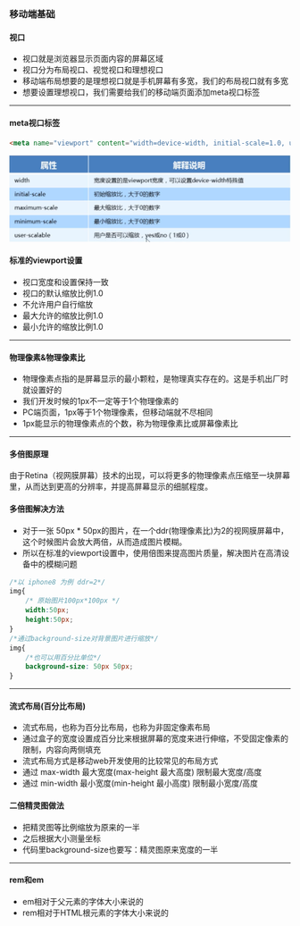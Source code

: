 ### 移动端基础

#### 视口
* 视口就是浏览器显示页面内容的屏幕区域
* 视口分为布局视口、视觉视口和理想视口
* 移动端布局想要的是理想视口就是手机屏幕有多宽，我们的布局视口就有多宽
* 想要设置理想视口，我们需要给我们的移动端页面添加meta视口标签
<hr>

#### meta视口标签
```html
<meta name="viewport" content="width=device-width, initial-scale=1.0, user-scalable=no,maximum-scale=1.0,minimum-scale=1.0">
```
![1](image/meta.png)

#### 标准的viewport设置
* 视口宽度和设置保持一致
* 视口的默认缩放比例1.0 
* 不允许用户自行缩放
* 最大允许的缩放比例1.0
* 最小允许的缩放比例1.0
<hr>

#### 物理像素&物理像素比
* 物理像素点指的是屏幕显示的最小颗粒，是物理真实存在的。这是手机出厂时就设置好的
* 我们开发时候的1px不一定等于1个物理像素的
* PC端页面，1px等于1个物理像素，但移动端就不尽相同
* 1px能显示的物理像素点的个数，称为物理像素比或屏幕像素比
<hr>

#### 多倍图原理

由于Retina（视网膜屏幕）技术的出现，可以将更多的物理像素点压缩至一块屏幕里，从而达到更高的分辨率，并提高屏幕显示的细腻程度。

#### 多倍图解决方法
* 对于一张 50px * 50px的图片，在一个ddr(物理像素比)为2的视网膜屏幕中，这个时候图片会放大两倍，从而造成图片模糊。
* 所以在标准的viewport设置中，使用倍图来提高图片质量，解决图片在高清设备中的模糊问题
```css
/*以 iphone8 为例 ddr=2*/
img{
    /* 原始图片100px*100px */
    width:50px;
    height:50px;
}
/*通过background-size对背景图片进行缩放*/
img{
    /*也可以用百分比单位*/
    background-size: 50px 50px;
}
```
<hr>    

#### 流式布局(百分比布局)
* 流式布局，也称为百分比布局，也称为非固定像素布局
* 通过盒子的宽度设置成百分比来根据屏幕的宽度来进行伸缩，不受固定像素的限制，内容向两侧填充
* 流式布局方式是移动web开发使用的比较常见的布局方式
* 通过 max-width 最大宽度(max-height 最大高度) 限制最大宽度/高度
* 通过 min-width 最小宽度(min-height 最小高度) 限制最小宽度/高度

#### 二倍精灵图做法
* 把精灵图等比例缩放为原来的一半
* 之后根据大小测量坐标
* 代码里background-size也要写：精灵图原来宽度的一半
<hr>

#### rem和em
* em相对于父元素的字体大小来说的  
* rem相对于HTML根元素的字体大小来说的
